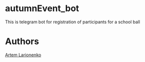 # autumnEvent_bot
This is telegram bot for registration of participants for a school ball

# Authors
[Artem Larionenko](https://github.com/lrrrtm)
